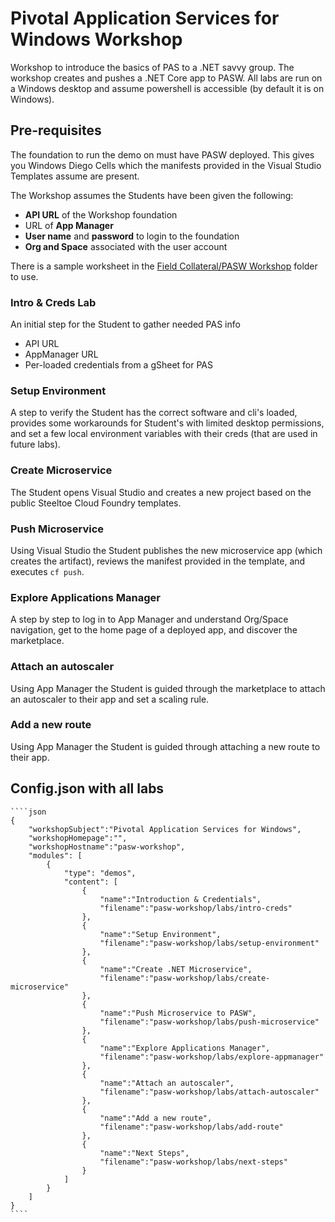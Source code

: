 # Pivotal Application Services for Windows Workshop 

Workshop to introduce the basics of PAS to a .NET savvy group. The workshop creates and pushes a .NET Core app to PASW. All labs are run on a Windows desktop and assume powershell is accessible (by default it is on Windows).

## Pre-requisites

The foundation to run the demo on must have PASW deployed. This gives you Windows Diego Cells which the manifests provided in the Visual Studio Templates assume are present.

The Workshop assumes the Students have been given the following:
 - **API URL** of the Workshop foundation
 - URL of **App Manager**
 - **User name** and **password** to login to the foundation
 - **Org and Space** associated with the user account

There is a sample worksheet in the [Field Collateral/PASW Workshop](https://drive.google.com/open?id=1ajWGLFQ2aE0Ta7iN3hF0jGwDp73VZt9P) folder to use.

### Intro & Creds Lab

An initial step for the Student to gather needed PAS info
 - API URL
 - AppManager URL
 - Per-loaded credentials from a gSheet for PAS

### Setup Environment

A step to verify the Student has the correct software and cli's loaded, provides some workarounds for Student's with limited desktop permissions, and set a few local environment variables with their creds (that are used in future labs).

### Create Microservice

The Student opens Visual Studio and creates a new project based on the public Steeltoe Cloud Foundry templates.

### Push Microservice

Using Visual Studio the Student publishes the new microservice app (which creates the artifact), reviews the manifest provided in the template, and executes `cf push`.

### Explore Applications Manager

A step by step to log in to App Manager and understand Org/Space navigation, get to the home page of a deployed app, and discover the marketplace.

### Attach an autoscaler

Using App Manager the Student is guided through the marketplace to attach an autoscaler to their app and set a scaling rule.

### Add a new route

Using App Manager the Student is guided through attaching a new route to their app.


## Config.json with all labs

	````json
	{
		"workshopSubject":"Pivotal Application Services for Windows",
		"workshopHomepage":"",
		"workshopHostname":"pasw-workshop",
		"modules": [
			{
				"type": "demos",
				"content": [
					{
						"name":"Introduction & Credentials",
						"filename":"pasw-workshop/labs/intro-creds"
					},
					{
						"name":"Setup Environment",
						"filename":"pasw-workshop/labs/setup-environment"
					},
					{
						"name":"Create .NET Microservice",
						"filename":"pasw-workshop/labs/create-microservice"
					},
					{
						"name":"Push Microservice to PASW",
						"filename":"pasw-workshop/labs/push-microservice"
					},
					{
						"name":"Explore Applications Manager",
						"filename":"pasw-workshop/labs/explore-appmanager"
					},
					{
						"name":"Attach an autoscaler",
						"filename":"pasw-workshop/labs/attach-autoscaler"
					},
					{
						"name":"Add a new route",
						"filename":"pasw-workshop/labs/add-route"
					},
					{
						"name":"Next Steps",
						"filename":"pasw-workshop/labs/next-steps"
					}
				]
			}
		]
	}
	````